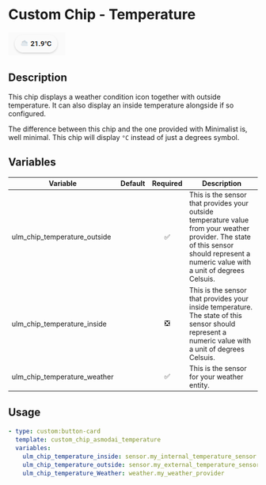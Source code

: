 # Custom Chip - Temperature
![example_image](images/custom_chip_asmodai_temperature.png)
 
## Description
 
This chip displays a weather condition icon together with outside temperature.
It can also display an inside temperature alongside if so configured.

The difference between this chip and the one provided with Minimalist is, well
minimal. This chip will display `°C` instead of just a degrees symbol.

## Variables
| Variable                     | Default | Required | Description                                                                                                                                                                            |
|------------------------------|---------|:--------:|----------------------------------------------------------------------------------------------------------------------------------------------------------------------------------------|
| ulm_chip_temperature_outside |         | ✅       | This is the sensor that provides your outside temperature value from your weather provider.  The state of this sensor should represent a numeric value with a unit of degrees Celsuis. |
| ulm_chip_temperature_inside  |         | ❎       | This is the sensor that provides your inside temperature.  The state of this sensor should represent a numeric value with a unit of degrees Celsuis.                                   |
| ulm_chip_temperature_weather |         | ✅       | This is the sensor for your weather entity.                                                                                                                                            |

## Usage
```yaml
- type: custom:button-card
  template: custom_chip_asmodai_temperature
  variables:
    ulm_chip_temperature_inside: sensor.my_internal_temperature_sensor
    ulm_chip_temperature_outside: sensor.my_external_temperature_sensor
    ulm_chip_temperature_Weather: weather.my_weather_provider
```
